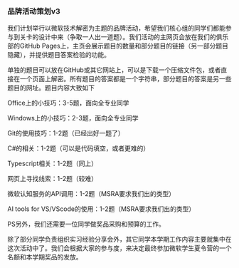 ### 品牌活动策划v3

我们计划举行以微软技术解密为主题的品牌活动，希望我们核心组的同学们都能参与到关卡的设计中来（争取一人出一道题）。我们活动的主网页会放在我们的俱乐部的GitHub Pages上，主页会展示题目的数量和部分题目的链接（另一部分题目隐藏），并提供题目答案检验的功能。

单独的题目可以放在GitHub或其它网站上，可以是下载一个压缩文件包，或者直接在一个页面上解密。所有题目的答案都是一个字符串，部分题目的答案是另一些题目的网址。题目内容大致如下

Office上的小技巧：3-5题，面向全专业同学

Windows上的小技巧：2-3题，面向全专业同学

Git的使用技巧：1-2题（已经出好一题了）

C#的相关：1-2题（可以是代码填空，或者更难的）

Typescript相关：1-2题（同上）

网页上寻找线索：1-2题（较难）

微软认知服务的API调用：1-2题（MSRA要求我们出的类型）

AI tools for VS/VScode的使用：1-2题（MSRA要求我们出的类型）



PS另外，我们还需要一位同学做奖品采购和预算的工作。

除了部分同学负责组织实习经验分享会外，其它同学本学期工作内容主要就集中在这次活动中了。我们会根据大家的参与度，来决定最终参加微软学生夏令营的一个名额和本学期奖品的发放。